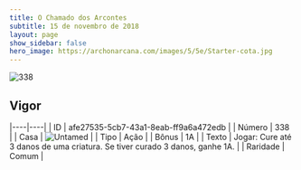 ```yaml
---
title: O Chamado dos Arcontes
subtitle: 15 de novembro de 2018
layout: page
show_sidebar: false
hero_image: https://archonarcana.com/images/5/5e/Starter-cota.jpg
---
```


![338](https://cdn.keyforgegame.com/media/card_front/pt/341_338_CR6PV8PPC85R_pt.png)

## Vigor

|----|----|
| ID | afe27535-5cb7-43a1-8eab-ff9a6a472edb |
| Número | 338 |
| Casa | ![Untamed](https://archonarcana.com/images/thumb/b/bd/Untamed.png/22px-Untamed.png "Indomados") |
| Tipo | Ação |
| Bônus | 1A |
| Texto | Jogar: Cure até 3 danos de uma criatura. Se tiver curado 3 danos, ganhe 1A. |
| Raridade | Comum |
